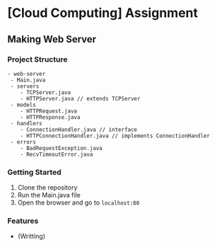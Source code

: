 # [Cloud Computing] Assignment
## Making Web Server

### Project Structure
```agsl
- web-server
 - Main.java
 - servers
    - TCPServer.java
    - HTTPServer.java // extends TCPServer
 - models
    - HTTPRequest.java
    - HTTPResponse.java
 - handlers
    - ConnectionHandler.java // interface
    - HTTPConnectionHandler.java // implements ConnectionHandler
 - errors
    - BadRequestException.java
    - RecvTimeoutError.java
```

### Getting Started
1. Clone the repository
2. Run the Main.java file
3. Open the browser and go to `localhost:80`

### Features
- (Writting)